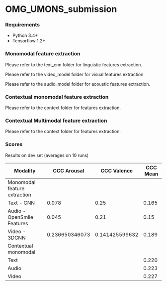 # OMG_UMONS_submission


### Requirements
* Python 3.4+
* Tensorflow 1.2+



### Monomodal feature extraction

Please refer to the text_cnn folder for linguistic features extraction.

Please refer to the video_model folder for visual features extraction.

Please refer to the audio_model folder for acoustic features extraction.

### Contextual monomodal feature extraction

Please refer to the context folder for features extraction.

### Contextual Multimodal feature extraction

Please refer to the context folder for features extraction.

### Scores


Results on dev set (averages on 10 runs)

| Modality  | CCC Arousal | CCC Valence | CCC Mean |
| ------------- | ------------- |------------- |------------- |
|  Monomodal feature extraction   |  |  | |
| Text - CNN   | 0.078  | 0.25 | 0.165  |
| Audio - OpenSmile Features | 0.045 | 0.21 | 0.15  |
| Video - 3DCNN   | 0.236650346073  | 0.141425599632 | 0.189 |
|  Contextual monomodal   |  | | |
| Text   |   | | 0.220  |
| Audio |  |  | 0.223 |
| Video  |   |  | 0.227 |


